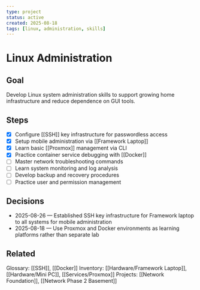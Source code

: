 ```yaml
---
type: project
status: active
created: 2025-08-18
tags: [linux, administration, skills]
---
```


# Linux Administration

## Goal
Develop Linux system administration skills to support growing home infrastructure and reduce dependence on GUI tools.

## Steps
- [x] Configure [[SSH]] key infrastructure for passwordless access
- [x] Setup mobile administration via [[Framework Laptop]]
- [x] Learn basic [[Proxmox]] management via CLI
- [x] Practice container service debugging with [[Docker]]
- [ ] Master network troubleshooting commands
- [ ] Learn system monitoring and log analysis
- [ ] Develop backup and recovery procedures
- [ ] Practice user and permission management

## Decisions
- 2025-08-26 — Established SSH key infrastructure for Framework laptop to all systems for mobile administration
- 2025-08-18 — Use Proxmox and Docker environments as learning platforms rather than separate lab

## Related
Glossary: [[SSH]], [[Docker]]
Inventory: [[Hardware/Framework Laptop]], [[Hardware/Mini PC]], [[Services/Proxmox]]
Projects: [[Network Foundation]], [[Network Phase 2 Basement]]